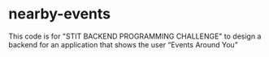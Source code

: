 # nearby-events
This code is for "STIT BACKEND PROGRAMMING CHALLENGE" to design a backend for an application that shows the user “Events Around You”
